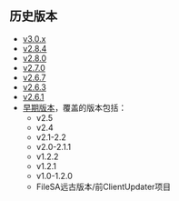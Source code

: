## 历史版本

+ [v3.0.x](https://github.com/updater-for-minecraft/Docs/tree/v3.0.x#minecraft%E6%96%87%E4%BB%B6%E6%9B%B4%E6%96%B0%E5%8A%A9%E6%89%8B%E5%B8%AE%E5%8A%A9%E6%96%87%E6%A1%A3)
+ [v2.8.4](https://github.com/updater-for-minecraft/Docs/tree/v2.8.4)
+ [v2.8.0](https://github.com/updater-for-minecraft/Docs/tree/v2.8.0)
+ [v2.7.0](https://github.com/updater-for-minecraft/Docs/tree/v2.7.0)
+ [v2.6.7](https://github.com/updater-for-minecraft/Docs/tree/v2.6.7)
+ [v2.6.3](https://github.com/updater-for-minecraft/Docs/tree/v2.6.3)
+ [v2.6.1](https://github.com/updater-for-minecraft/Docs/tree/v2.6.1)
+ [早期版本](https://github.com/updater-for-minecraft/Docs/tree/c49c065a9815b35c168d7d8616abf77d510ab2e0)，覆盖的版本包括：
  + v2.5
  + v2.4
  + v2.1-2.2
  + v2.0-2.1.1
  + v1.2.2
  + v1.2.1
  + v1.0-1.2.0
  + FileSA远古版本/前ClientUpdater项目

